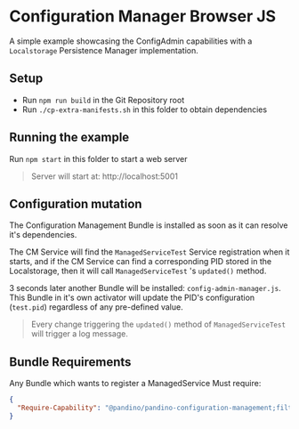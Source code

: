 # Configuration Manager Browser JS

A simple example showcasing the ConfigAdmin capabilities with a `Localstorage` Persistence Manager implementation.

## Setup
- Run `npm run build` in the Git Repository root
- Run `./cp-extra-manifests.sh` in this folder to obtain dependencies

## Running the example
Run `npm start` in this folder to start a web server

> Server will start at: http://localhost:5001

## Configuration mutation

The Configuration Management Bundle is installed as soon as it can resolve it's dependencies.

The CM Service will find the `ManagedServiceTest` Service registration when it starts, and if the CM Service can find
a corresponding PID stored in the Localstorage, then it will call `ManagedServiceTest` 's `updated()` method.

3 seconds later another Bundle will be installed: `config-admin-manager.js`. This Bundle in it's own activator will
update the PID's configuration (`test.pid`) regardless of any pre-defined value.

> Every change triggering the `updated()` method of `ManagedServiceTest` will trigger a log message.

## Bundle Requirements

Any Bundle which wants to register a ManagedService Must require:

```json
{
  "Require-Capability": "@pandino/pandino-configuration-management;filter:=(objectClass=\"@pandino/pandino-configuration-management/ManagedService\")"
}
```
